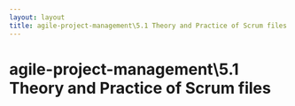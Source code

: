 ```yaml
---
layout: layout
title: agile-project-management\5.1 Theory and Practice of Scrum files
---
```


# agile-project-management\5.1 Theory and Practice of Scrum files

